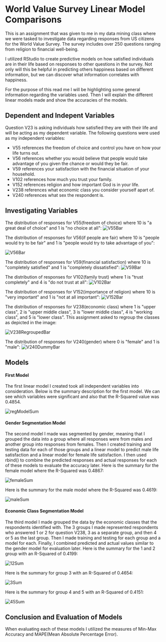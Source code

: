 # World Value Survey Linear Model Comparisons
This is an assignment that was given to me in my data mining class where we were tasked to investigate data regarding responses from US citizens for the World Value Survey. The survey includes over 250 questions ranging from religion to financial well-being.

I utilized RStudio to create predictive models on how satisfied individuals are in their life based on responses to other questions in the survey. Not only will this be helpful in predicting others happiness based on different information, but we can discover what information correlates with happiness.

For the purpose of this read me I will be highlighting some general information regarding the variables used. Then I will explain the different linear models made and show the accuracies of the models.

## Dependent and Indepent Variables 
Question V23 is asking individuals how satisfied they are with their life and will be acting as my dependent variable. The following questions were used as my independent variables:
- V55 references the freedom of choice and control you have on how your life turns out.
- V56 references whether you would believe that people would take advantage of you given the chance or would they be fair.
- V59 references your satisfaction with the financial situation of your household.
- V102 references how much you trust your family.
- V152 references religion and how important God is in your life.
- V238 references what economic class you consider yourself apart of.
- V240 references what sex the respondent is.

## Investigating Variables
The distribution of responses for V55(freedom of choice) where 10 is "a great deal of choice" and 1 is "no choice at all":
![V55Bar](Images/V55Bar.png)

The distribution of responses for V56(if people are fair) where 10 is "people would try to be fair" and 1 is "people would try to take advantage of you":

![V56Bar](Images/V56Bar.png)

The distribution of responses for V59(financial satisfaction) where 10 is "completely satisfied" and 1 is "completely dissatisfied":
![V59Bar](Images/V59Bar.png)

The distribution of responses for V102(family trust) where 1 is "trust completely" and 4 is "do not trust at all":
![V102Bar](Images/V102Bar.png)

The distribution of responses for V152(importance of religion) where 10 is "very important" and 1 is "not at all important":
![V152Bar](Images/V152Bar.png)

The distribution of responses for V238(economic class) where 1 is "upper class", 2 is "upper middle class", 3 is "lower middle class", 4 is "working class", and 5 is "lower class". This assignment asked to regroup the classes as depicted in the image:

![V238RegroupedBar](Images/V238RegroupedBar.png)

The distribution of responses for V240(gender) where 0 is "female" and 1 is "male":
![V240DummyBar](Images/V240DummyBar.png)

## Models
#### First Model
The first linear model I created took all independent variables into consideration. Below is the summary description for the first model. We can see which variables were significant and also that the R-Squared value was 0.4854.

![regModelSum](Images/regModelSum.png)

#### Gender Segmentation Model
The second model I made was segmented by gender, meaning that I grouped the data into a group where all responses were from males and another group into responses from females. Then I created training and testing data for each of those groups and a linear model to predict male life satisfaction and a linear model for female life satisfaction. I then used rbind() to combine the predicted responses and actual responses for each of these models to evaluate the accuracy later. Here is the summary for the female model where the R-Squared was 0.4867:

![femaleSum](Images/femaleSum.png)

Here is the summary for the male model where the R-Squared was 0.4619:

![maleSum](Images/maleSum.png)

#### Economic Class Segmentation Model
The third model I made grouped the data by the economic classes that the respondents identified with. The 3 groups I made represented respondents who answered 1 or 2 for question V238, 3 as a separate group, and then 4 or 5 as the last group. Then I made training and testing for each group and a model for each. Finally, I combined predicted and actual values similar to the gender model for evaluation later. Here is the summary for the 1 and 2 group with an R-Squared of 0.4199:

![12Sum](12Sum.png)

Here is the summary for group 3 with an R-Squared of 0.4654:

![3Sum](3Sum.png)

Here is the summary for group 4 and 5 with an R-Squared of 0.4151:

![45Sum](45Sum.png)

## Conclusion and Evaluation of Models

When evaluating each of these models I utilized the measures of Min-Max Accuracy and MAPE(Mean Absolute Percentage Error).

